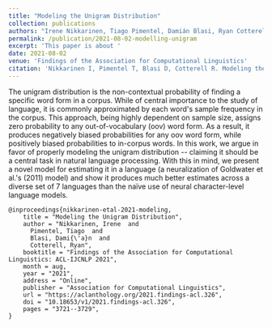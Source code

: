 ```yaml
---
title: "Modeling the Unigram Distribution"
collection: publications
authors: "Irene Nikkarinen, Tiago Pimentel, Damián Blasi, Ryan Cotterell"
permalink: /publication/2021-08-02-modelling-unigram
excerpt: 'This paper is about '
date: 2021-08-02
venue: 'Findings of the Association for Computational Linguistics'
citation: 'Nikkarinen I, Pimentel T, Blasi D, Cotterell R. Modeling the Unigram Distribution. In: Findings of the Association for Computational Linguistics: ACL-IJCNLP, 2021 June.'
---
```


The unigram distribution is the non-contextual probability of finding a specific word form in a corpus. While of central importance to the study of language, it is commonly approximated by each word's sample frequency in the corpus. This approach, being highly dependent on sample size, assigns zero probability to any out-of-vocabulary (oov) word form. As a result, it produces negatively biased probabilities for any oov word form, while positively biased probabilities to in-corpus words. In this work, we argue in favor of properly modeling the unigram distribution -- claiming it should be a central task in natural language processing. With this in mind, we present a novel model for estimating it in a language (a neuralization of Goldwater et al.'s (2011) model) and show it produces much better estimates across a diverse set of 7 languages than the naïve use of neural character-level language models.


```
@inproceedings{nikkarinen-etal-2021-modeling,
    title = "Modeling the Unigram Distribution",
    author = "Nikkarinen, Irene  and
      Pimentel, Tiago  and
      Blasi, Dami{\'a}n  and
      Cotterell, Ryan",
    booktitle = "Findings of the Association for Computational Linguistics: ACL-IJCNLP 2021",
    month = aug,
    year = "2021",
    address = "Online",
    publisher = "Association for Computational Linguistics",
    url = "https://aclanthology.org/2021.findings-acl.326",
    doi = "10.18653/v1/2021.findings-acl.326",
    pages = "3721--3729",
}
```